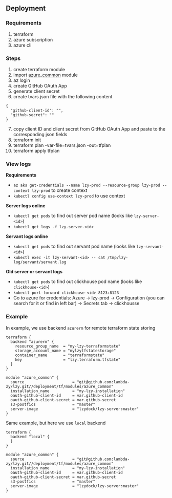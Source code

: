 ## Deployment

### Requirements

1) terraform
2) azure subscription
3) azure cli

### Steps

1) create terraform module
2) import [azure_common](../deployment/tf/modules/azure_common) module
3) az login
4) create GitHub OAuth App
5) generate client secret
6) create tvars.json file with the following content

```
{
  "github-client-id": "",
  "github-secret": ""
}
```

7) copy client ID and client secret from GitHub OAuth App and paste to the corresponding json fields
8) terraform init
9) terraform plan -var-file=tvars.json -out=tfplan
10) terraform apply tfplan

### View logs

**Requirements**
* `az aks get-credentials --name lzy-prod --resource-group lzy-prod --context lzy-prod` to create context
* `kubectl config use-context lzy-prod` to use context

**Server logs online**
* `kubectl get pods` to find out server pod name (looks like `lzy-server-<id>`)
* `kubectl get logs -f lzy-server-<id>`

**Servant logs online**
* `kubectl get pods` to find out servant pod name (looks like `lzy-servant-<id>`)
* `kubectl exec -it lzy-servant-<id> -- cat /tmp/lzy-log/servant/servant.log`

**Old server or servant logs**
* `kubectl get pods` to find out clickhouse pod name (looks like `clickhouse-<id>`)
* `kubectl port-forward clickhouse-<id> 8123:8123`
* Go to azure for credentials: Azure -> lzy-prod -> Configuration (you can search for it or find in left bar) -> Secrets tab -> clickhousse

### Example

In example, we use backend `azurerm` for remote terraform state storing

```
terraform {
  backend "azurerm" {
    resource_group_name  = "my-lzy-terraformstate"
    storage_account_name = "mylzytfstatestorage"
    container_name       = "terraformstate"
    key                  = "lzy.terraform.tfstate"
  }
}

module "azure_common" {
  source                     = "git@github.com:lambda-zy/lzy.git//deployment/tf/modules/azure_common"
  installation_name          = "my-lzy-installation"
  oauth-github-client-id     = var.github-client-id
  oauth-github-client-secret = var.github-secret
  s3-postfics                = "master"
  server-image               = "lzydock/lzy-server:master"
}
```

Same example, but here we use `local` backend

```
terraform {
  backend "local" {
  }
}

module "azure_common" {
  source                     = "git@github.com:lambda-zy/lzy.git//deployment/tf/modules/azure_common"
  installation_name          = "my-lzy-installation"
  oauth-github-client-id     = var.github-client-id
  oauth-github-client-secret = var.github-secret
  s3-postfics                = "master"
  server-image               = "lzydock/lzy-server:master"
}
```
